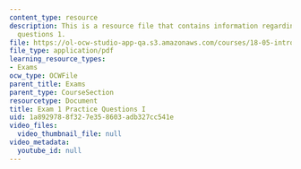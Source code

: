 ```yaml
---
content_type: resource
description: This is a resource file that contains information regarding exam 1 practice
  questions 1.
file: https://ol-ocw-studio-app-qa.s3.amazonaws.com/courses/18-05-introduction-to-probability-and-statistics-spring-2014/1a8929788f327e358603adb327cc541e_MIT18_05S14_Prac_Exam1a.pdf
file_type: application/pdf
learning_resource_types:
- Exams
ocw_type: OCWFile
parent_title: Exams
parent_type: CourseSection
resourcetype: Document
title: Exam 1 Practice Questions I
uid: 1a892978-8f32-7e35-8603-adb327cc541e
video_files:
  video_thumbnail_file: null
video_metadata:
  youtube_id: null
---
```

